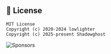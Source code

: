 ## 📜 License

```
MIT License
Copyright (c) 2020-2024 lowlighter
Copyright (c) 2025-present Shadowghost
```

![Sponsors](https://github.com/Shadowghost/gh-metrics/blob/examples/metrics.sponsors.svg)

